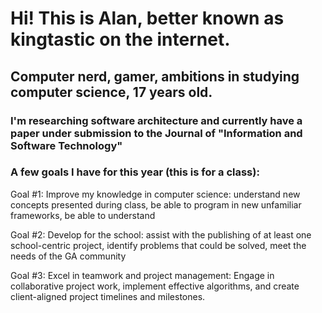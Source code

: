 # Hi! This is Alan, better known as kingtastic on the internet.
## Computer nerd, gamer, ambitions in studying computer science, 17 years old.
### I'm researching software architecture and currently have a paper under submission to the Journal of "Information and Software Technology"

### A few goals I have for this year (this is for a class):

Goal #1: Improve my knowledge in computer science: understand new concepts presented during class, be able to program in new unfamiliar frameworks, be able to understand

Goal #2: Develop for the school: assist with the publishing of at least one school-centric project, identify problems that could be solved, meet the needs of the GA community

Goal #3: Excel in teamwork and project management: Engage in collaborative project work, implement effective algorithms, and create client-aligned project timelines and milestones.
